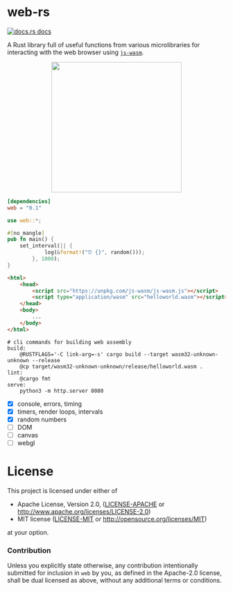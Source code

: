 # web-rs

<a href="https://docs.rs/web"><img src="https://img.shields.io/badge/docs-latest-blue.svg?style=flat-square" alt="docs.rs docs" /></a>

A Rust library full of useful functions from various microlibraries for interacting with the web browser using [`js-wasm`](../../).

<p align="center">
  <img height="300" src="../../images/undraw_web_developer_p3e5.png">
</p>

```toml
[dependencies]
web = "0.1"
```

```rust
use web::*;

#[no_mangle]
pub fn main() {
    set_interval(|| {
            log(&format!("⏰ {}", random()));
        }, 1000);
}
```
```html
<html>
    <head>
        <script src="https://unpkg.com/js-wasm/js-wasm.js"></script>
        <script type="application/wasm" src="helloworld.wasm"></script>
    </head>
    <body>
        ...
    </body>
</html>
```
```make
# cli commands for building web assembly
build:
	@RUSTFLAGS='-C link-arg=-s' cargo build --target wasm32-unknown-unknown --release
	@cp target/wasm32-unknown-unknown/release/helloworld.wasm .
lint:
	@cargo fmt
serve:
	python3 -m http.server 8080
```

- [x] console, errors, timing
- [x] timers, render loops, intervals
- [x] random numbers
- [ ] DOM
- [ ] canvas
- [ ] webgl

# License

This project is licensed under either of

 * Apache License, Version 2.0, ([LICENSE-APACHE](LICENSE-APACHE) or
   http://www.apache.org/licenses/LICENSE-2.0)
 * MIT license ([LICENSE-MIT](LICENSE-MIT) or
   http://opensource.org/licenses/MIT)

at your option.

### Contribution

Unless you explicitly state otherwise, any contribution intentionally submitted
for inclusion in `web` by you, as defined in the Apache-2.0 license, shall be
dual licensed as above, without any additional terms or conditions.
